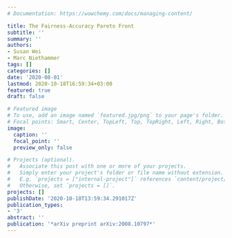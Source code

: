 ```yaml
---
# Documentation: https://wowchemy.com/docs/managing-content/

title: The Fairness-Accuracy Pareto Front
subtitle: ''
summary: ''
authors:
- Susan Wei
- Marc Niethammer
tags: []
categories: []
date: '2020-08-01'
lastmod: 2020-10-18T16:59:34+03:00
featured: true
draft: false

# Featured image
# To use, add an image named `featured.jpg/png` to your page's folder.
# Focal points: Smart, Center, TopLeft, Top, TopRight, Left, Right, BottomLeft, Bottom, BottomRight.
image:
  caption: ''
  focal_point: ''
  preview_only: false

# Projects (optional).
#   Associate this post with one or more of your projects.
#   Simply enter your project's folder or file name without extension.
#   E.g. `projects = ["internal-project"]` references `content/project/deep-learning/index.md`.
#   Otherwise, set `projects = []`.
projects: []
publishDate: '2020-10-18T13:59:34.291017Z'
publication_types:
- '3'
abstract: ''
publication: '*arXiv preprint arXiv:2008.10797*'
---
```


